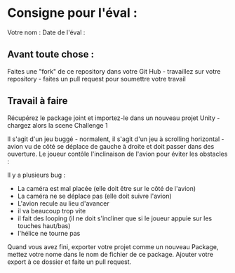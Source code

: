 # Consigne pour l'éval :

Votre nom : 
Date de l'éval :

## Avant toute chose :

Faites une "fork" de ce repository dans votre Git Hub - travaillez sur votre repository - faites un pull request pour soumettre votre travail

## Travail à faire

Récupérez le package joint et importez-le dans un nouveau projet Unity - chargez alors la scene Challenge 1

Il s'agit d'un jeu buggé - normalent, il s'agit d'un jeu à scrolling horizontal - avion vu de côté se déplace de gauche à droite et doit passer dans des ouverture. Le joueur contôle l'inclinaison de l'avion pour éviter les obstacles :

Il y a plusieurs bug :
* La caméra est mal placée (elle doit être sur le côté de l'avion)
* La caméra ne se déplace pas (elle doit suivre l'avion)
* L'avion recule au lieu d'avancer
* il va beaucoup trop vite
* il fait des looping (il ne doit s'incliner que si le joueur appuie sur les touches haut/bas)
* l'hélice ne tourne pas

Quand vous avez fini, exporter votre projet comme un nouveau Package, mettez votre nome dans le nom de fichier de ce package. Ajouter votre export à ce dossier et faite un pull request.
